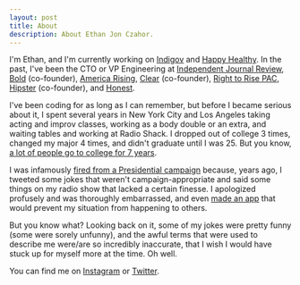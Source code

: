 ```yaml
---
layout: post
title: About
description: About Ethan Jon Czahor.
---
```


I'm Ethan, and I'm currently working on [Indigov](https://indigov.us/) and [Happy Healthy](https://www.thehappyhealthyco.com/). In
the past, I've been the CTO or VP Engineering at [Independent Journal Review](https://ijr.com),
[Bold](http://bold.global) (co-founder), [America Rising](https://www.americarisingpac.org),
[Clear](https://www.heyclear.com) (co-founder), [Right to Rise PAC](https://en.wikipedia.org/wiki/Right_to_Rise),
[Hipster](http://techcrunch.com/2012/03/15/aol-snaps-up-hyper-local-photosharing-app-hipster/) (co-founder),
and [Honest](http://www.honest.com).

I've been coding for as long as I can remember, but before I became serious about it,
I spent several years in New York City and Los Angeles taking acting and improv
classes, working as a body double or an extra, and waiting tables and working at
Radio Shack. I dropped out of college 3 times, changed my major 4 times, and didn't
graduate until I was 25. But you know, [a lot of people go to college for 7 years](https://www.youtube.com/watch?v=UOsQ2epsI2M&t=5s).

I was infamously [fired from a Presidential campaign](https://www.bloomberg.com/politics/articles/2015-02-10/ethan-czahor-jeb-bush-s-new-cto-is-guilty-of-being-a-young-conservative)
because, years ago, I tweeted some jokes that weren't campaign-appropriate and said
some things on my radio show that lacked a certain finesse. I apologized profusely
and was thoroughly embarrassed, and even [made an app](https://techcrunch.com/2015/04/20/sorry-about-that-f-bomb/)
that would prevent my situation from happening to others.

But you know what? Looking back on it, some of my jokes were pretty funny (some were
sorely unfunny), and the awful terms that were used to describe me were/are so incredibly inaccurate, that I wish I would have stuck
up for myself more at the time. Oh well.

You can find me on [Instagram](http://instagram.com/e10jc) or [Twitter](http://twitter.com/e10jc).
